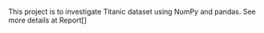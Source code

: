 This project is to investigate Titanic dataset using NumPy and pandas. 
See more details at Report[]
